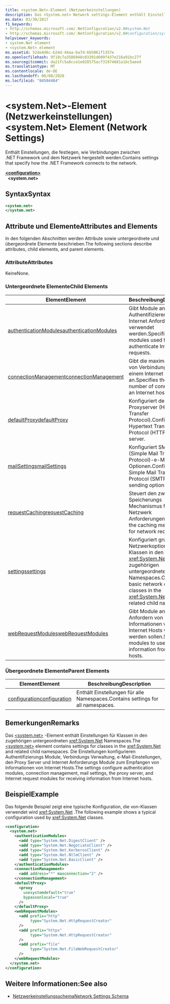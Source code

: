 ```yaml
---
title: <system.Net>-Element (Netzwerkeinstellungen)
description: Das <System.net> Network settings-Element enthält Einstellungen, die angeben, wie die .NET Framework eine Verbindung mit den Netzwerkoptionen in der .NET Framework herstellt.
ms.date: 03/30/2017
f1_keywords:
- http://schemas.microsoft.com/.NetConfiguration/v2.0#system.Net
- http://schemas.microsoft.com/.NetConfiguration/v2.0#configuration/system.Net
helpviewer_keywords:
- system.Net element
- <system.Net> element
ms.assetid: 52de4d6c-b24d-44aa-ba7d-6b5061f1357e
ms.openlocfilehash: 9f18c7a3586948c03391d609f437e216a91bc27f
ms.sourcegitcommit: da21fc5a8cce1e028575acf31974681a1bc5aeed
ms.translationtype: MT
ms.contentlocale: de-DE
ms.lasthandoff: 06/08/2020
ms.locfileid: "84504484"
---
```

# <a name="systemnet-element-network-settings"></a><span data-ttu-id="5c89f-103">\<system.Net>-Element (Netzwerkeinstellungen)</span><span class="sxs-lookup"><span data-stu-id="5c89f-103">\<system.Net> Element (Network Settings)</span></span>
<span data-ttu-id="5c89f-104">Enthält Einstellungen, die festlegen, wie Verbindungen zwischen .NET Framework und dem Netzwerk hergestellt werden.</span><span class="sxs-lookup"><span data-stu-id="5c89f-104">Contains settings that specify how the .NET Framework connects to the network.</span></span>  
  
[**\<configuration>**](../configuration-element.md)  
&nbsp;&nbsp;**\<system.net>**  
  
## <a name="syntax"></a><span data-ttu-id="5c89f-105">Syntax</span><span class="sxs-lookup"><span data-stu-id="5c89f-105">Syntax</span></span>  
  
```xml  
<system.net>
</system.net>  
```  
  
## <a name="attributes-and-elements"></a><span data-ttu-id="5c89f-106">Attribute und Elemente</span><span class="sxs-lookup"><span data-stu-id="5c89f-106">Attributes and Elements</span></span>  
 <span data-ttu-id="5c89f-107">In den folgenden Abschnitten werden Attribute sowie untergeordnete und übergeordnete Elemente beschrieben.</span><span class="sxs-lookup"><span data-stu-id="5c89f-107">The following sections describe attributes, child elements, and parent elements.</span></span>  
  
### <a name="attributes"></a><span data-ttu-id="5c89f-108">Attribute</span><span class="sxs-lookup"><span data-stu-id="5c89f-108">Attributes</span></span>  
 <span data-ttu-id="5c89f-109">Keine</span><span class="sxs-lookup"><span data-stu-id="5c89f-109">None.</span></span>  
  
### <a name="child-elements"></a><span data-ttu-id="5c89f-110">Untergeordnete Elemente</span><span class="sxs-lookup"><span data-stu-id="5c89f-110">Child Elements</span></span>  
  
|<span data-ttu-id="5c89f-111">**Element**</span><span class="sxs-lookup"><span data-stu-id="5c89f-111">**Element**</span></span>|<span data-ttu-id="5c89f-112">**Beschreibung**</span><span class="sxs-lookup"><span data-stu-id="5c89f-112">**Description**</span></span>|  
|-----------------|---------------------|  
|[<span data-ttu-id="5c89f-113">authenticationModules</span><span class="sxs-lookup"><span data-stu-id="5c89f-113">authenticationModules</span></span>](authenticationmodules-element-network-settings.md)|<span data-ttu-id="5c89f-114">Gibt Module an, die zum Authentifizieren von Internet Anforderungen verwendet werden.</span><span class="sxs-lookup"><span data-stu-id="5c89f-114">Specifies modules used to authenticate Internet requests.</span></span>|  
|[<span data-ttu-id="5c89f-115">connectionManagement</span><span class="sxs-lookup"><span data-stu-id="5c89f-115">connectionManagement</span></span>](connectionmanagement-element-network-settings.md)|<span data-ttu-id="5c89f-116">Gibt die maximale Anzahl von Verbindungen mit einem Internet Host an.</span><span class="sxs-lookup"><span data-stu-id="5c89f-116">Specifies the maximum number of connections to an Internet host.</span></span>|  
|[<span data-ttu-id="5c89f-117">defaultProxy</span><span class="sxs-lookup"><span data-stu-id="5c89f-117">defaultProxy</span></span>](defaultproxy-element-network-settings.md)|<span data-ttu-id="5c89f-118">Konfiguriert den HTTP-Proxyserver (Hypertext Transfer Protocol).</span><span class="sxs-lookup"><span data-stu-id="5c89f-118">Configures the Hypertext Transfer Protocol (HTTP) proxy server.</span></span>|  
|[<span data-ttu-id="5c89f-119">mailSettings</span><span class="sxs-lookup"><span data-stu-id="5c89f-119">mailSettings</span></span>](mailsettings-element-network-settings.md)|<span data-ttu-id="5c89f-120">Konfiguriert SMTP (Simple Mail Transport Protocol)-e-Mail-Sende Optionen.</span><span class="sxs-lookup"><span data-stu-id="5c89f-120">Configures Simple Mail Transport Protocol (SMTP) mail sending options.</span></span>|  
|[<span data-ttu-id="5c89f-121">requestCaching</span><span class="sxs-lookup"><span data-stu-id="5c89f-121">requestCaching</span></span>](requestcaching-element-network-settings.md)|<span data-ttu-id="5c89f-122">Steuert den zwischen Speicherungs Mechanismus für Netzwerk Anforderungen.</span><span class="sxs-lookup"><span data-stu-id="5c89f-122">Controls the caching mechanism for network requests.</span></span>|  
|[<span data-ttu-id="5c89f-123">settings</span><span class="sxs-lookup"><span data-stu-id="5c89f-123">settings</span></span>](settings-element-network-settings.md)|<span data-ttu-id="5c89f-124">Konfiguriert grundlegende Netzwerkoptionen für Klassen in den <xref:System.Net> zugehörigen untergeordneten Namespaces.</span><span class="sxs-lookup"><span data-stu-id="5c89f-124">Configures basic network options for classes in the <xref:System.Net> and related child namespaces.</span></span>|  
|[<span data-ttu-id="5c89f-125">webRequestModules</span><span class="sxs-lookup"><span data-stu-id="5c89f-125">webRequestModules</span></span>](webrequestmodules-element-network-settings.md)|<span data-ttu-id="5c89f-126">Gibt Module an, die zum Anfordern von Informationen von Internet Hosts verwendet werden sollen.</span><span class="sxs-lookup"><span data-stu-id="5c89f-126">Specifies modules to use to request information from Internet hosts.</span></span>|  
  
### <a name="parent-elements"></a><span data-ttu-id="5c89f-127">Übergeordnete Elemente</span><span class="sxs-lookup"><span data-stu-id="5c89f-127">Parent Elements</span></span>  
  
|<span data-ttu-id="5c89f-128">**Element**</span><span class="sxs-lookup"><span data-stu-id="5c89f-128">**Element**</span></span>|<span data-ttu-id="5c89f-129">**Beschreibung**</span><span class="sxs-lookup"><span data-stu-id="5c89f-129">**Description**</span></span>|  
|-----------------|---------------------|  
|[<span data-ttu-id="5c89f-130">configuration</span><span class="sxs-lookup"><span data-stu-id="5c89f-130">configuration</span></span>](../configuration-element.md)|<span data-ttu-id="5c89f-131">Enthält Einstellungen für alle Namespaces.</span><span class="sxs-lookup"><span data-stu-id="5c89f-131">Contains settings for all namespaces.</span></span>|  
  
## <a name="remarks"></a><span data-ttu-id="5c89f-132">Bemerkungen</span><span class="sxs-lookup"><span data-stu-id="5c89f-132">Remarks</span></span>  
 <span data-ttu-id="5c89f-133">Das [\<system.net>](system-net-element-network-settings.md) -Element enthält Einstellungen für Klassen in den zugehörigen untergeordneten <xref:System.Net> Namespaces.</span><span class="sxs-lookup"><span data-stu-id="5c89f-133">The [\<system.net>](system-net-element-network-settings.md) element contains settings for classes in the <xref:System.Net> and related child namespaces.</span></span> <span data-ttu-id="5c89f-134">Die Einstellungen konfigurieren Authentifizierungs Module, Verbindungs Verwaltung, e-Mail-Einstellungen, den Proxy Server und Internet Anforderungs Module zum Empfangen von Informationen von Internet Hosts.</span><span class="sxs-lookup"><span data-stu-id="5c89f-134">The settings configure authentication modules, connection management, mail settings, the proxy server, and Internet request modules for receiving information from Internet hosts.</span></span>  
  
## <a name="example"></a><span data-ttu-id="5c89f-135">Beispiel</span><span class="sxs-lookup"><span data-stu-id="5c89f-135">Example</span></span>  
 <span data-ttu-id="5c89f-136">Das folgende Beispiel zeigt eine typische Konfiguration, die von-Klassen verwendet wird <xref:System.Net> .</span><span class="sxs-lookup"><span data-stu-id="5c89f-136">The following example shows a typical configuration used by <xref:System.Net> classes.</span></span>  
  
```xml  
<configuration>  
  <system.net>  
    <authenticationModules>  
      <add type="System.Net.DigestClient" />  
      <add type="System.Net.NegotiateClient" />  
      <add type="System.Net.KerberosClient" />  
      <add type="System.Net.NtlmClient" />  
      <add type="System.Net.BasicClient" />  
    </authenticationModules>  
    <connectionManagement>  
      <add address="*" maxconnection="2" />  
    </connectionManagement>  
    <defaultProxy>  
      <proxy  
        usesystemdefault="true"  
        bypassonlocal="true"  
      />  
    </defaultProxy>  
    <webRequestModules>  
      <add prefix="http"  
           type="System.Net.HttpRequestCreator"  
      />  
      <add prefix="https"  
           type="System.Net.HttpRequestCreator"  
      />  
      <add prefix="file"  
           type="System.Net.FileWebRequestCreator"  
      />  
    </webRequestModules>  
  </system.net>  
</configuration>  
```  
  
## <a name="see-also"></a><span data-ttu-id="5c89f-137">Weitere Informationen:</span><span class="sxs-lookup"><span data-stu-id="5c89f-137">See also</span></span>

- [<span data-ttu-id="5c89f-138">Netzwerkeinstellungsschema</span><span class="sxs-lookup"><span data-stu-id="5c89f-138">Network Settings Schema</span></span>](index.md)
